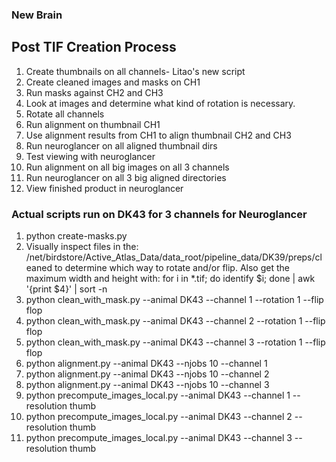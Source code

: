### New Brain
## Post TIF Creation Process
1. Create thumbnails on all channels- Litao's new script
1. Create cleaned images and masks on CH1 
1. Run masks against CH2 and CH3 
1. Look at images and determine what kind of rotation is necessary.
1. Rotate all channels
1. Run alignment on thumbnail CH1 
1. Use alignment results from CH1 to align thumbnail CH2 and CH3
1. Run neuroglancer on all aligned thumbnail dirs
1. Test viewing with neuroglancer
1. Run alignment on all big images on all 3 channels
1. Run neuroglancer on all 3 big aligned directories
1. View finished product in neuroglancer

### Actual scripts run on DK43 for 3 channels for Neuroglancer

1. python create-masks.py 
1. Visually inspect files in the: /net/birdstore/Active_Atlas_Data/data_root/pipeline_data/DK39/preps/cleaned
to determine which way to rotate and/or flip. Also get the maximum width and height with:
for i in *.tif; do identify $i; done | awk '{print $4}' | sort -n
1. python clean_with_mask.py --animal DK43 --channel 1 --rotation 1 --flip flop
1. python clean_with_mask.py --animal DK43 --channel 2 --rotation 1 --flip flop
1. python clean_with_mask.py --animal DK43 --channel 3 --rotation 1 --flip flop
1. python alignment.py --animal DK43 --njobs 10 --channel 1
1. python alignment.py --animal DK43 --njobs 10 --channel 2
1. python alignment.py --animal DK43 --njobs 10 --channel 3
1. python precompute_images_local.py --animal DK43 --channel 1 --resolution thumb
1. python precompute_images_local.py --animal DK43 --channel 2 --resolution thumb
1. python precompute_images_local.py --animal DK43 --channel 3 --resolution thumb

